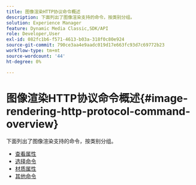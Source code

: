 ```yaml
---
title: 图像渲染HTTP协议命令概述
description: 下面列出了图像渲染支持的命令，按类别分组。
solution: Experience Manager
feature: Dynamic Media Classic,SDK/API
role: Developer,User
exl-id: 082fc1b6-f571-4613-b03a-318f0c80e924
source-git-commit: 790ce3aa4e9aadc019d17e663fc93d7c69772b23
workflow-type: tm+mt
source-wordcount: '44'
ht-degree: 0%

---
```


# 图像渲染HTTP协议命令概述{#image-rendering-http-protocol-command-overview}

下面列出了图像渲染支持的命令，按类别分组。

* [查看属性](r-ir-view-attributes.md)
* [选择命令](r-ir-selection-commands.md)
* [材质属性](r-ir-material-attributes.md)
* [其他命令](r-ir-miscellaneous-commands.md)
